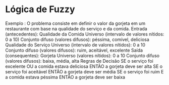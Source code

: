 # Lógica de Fuzzy

Exemplo : O problema consiste em definir o valor da gorjeta em um restaurante com base
na qualidade do serviço e da comida.
Entrada (antecedentes):
Qualidade da Comida
Universo (intervalo de valores nítidos: 0 a 10)
Conjunto difuso (valores difusos): péssima, comível,
deliciosa
Qualidade do Serviço
Universo (intervalo de valores nítidos): 0 a 10
Conjunto difuso (valores difusos): ruim, aceitável,
excelente
Saída (consequentes):
Gorjeta
Universo (valores nítidos): 0 a 10
Conjunto difuso (valores difusos): baixa, média, alta
Regras de Decisão
SE o serviço foi excelente OU a comida estava deliciosa ENTÃO a gorjeta
deve ser alta
SE o serviço foi aceitável ENTÃO a gorjeta deve ser média
SE o serviço foi ruim E a comida estava péssima ENTÃO a gorjeta deve ser
baixa
